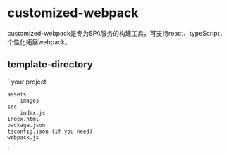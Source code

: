 # customized-webpack

customized-webpack是专为SPA服务的构建工具，可支持react、typeScript，个性化拓展webpack。

## template-directory
`
    your project

    assets
        images
    src
        index.js
    index.html
    package.json
    tsconfig.json (if you need)
    webpack.js
`
